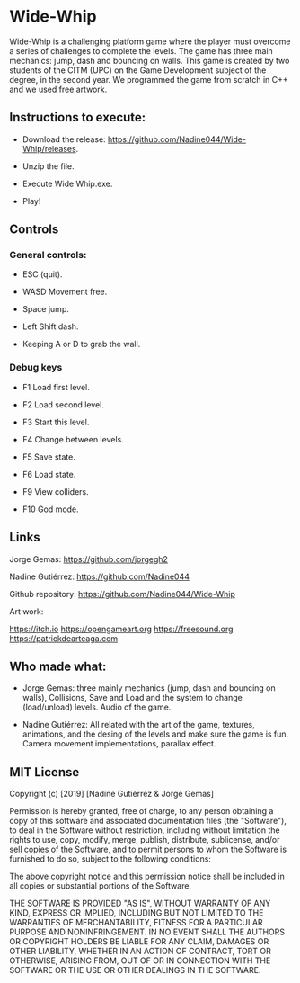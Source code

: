 # Wide-Whip
Wide-Whip is a challenging platform game where the player must overcome a series of challenges to complete the levels. The game has three main mechanics: jump, dash and bouncing on walls.
This game is created by two students of the CITM (UPC) on the Game Development subject of the degree, in the second year.
We programmed the game from scratch in C++ and we used free artwork.

## Instructions to execute:

- Download the release: https://github.com/Nadine044/Wide-Whip/releases.

- Unzip the file.

- Execute Wide Whip.exe.

- Play!

## Controls
### General controls:

- ESC (quit).

- WASD Movement free.

- Space jump.

- Left Shift dash.

- Keeping A or D to grab the wall.

### Debug keys

- F1 Load first level.

- F2 Load second level.

- F3 Start this level.

- F4 Change between levels.

- F5 Save state.

- F6 Load state.

- F9 View colliders.

- F10 God mode.

## Links

Jorge Gemas: https://github.com/jorgegh2

Nadine Gutiérrez: https://github.com/Nadine044

Github repository: https://github.com/Nadine044/Wide-Whip

Art work:

https://itch.io
https://opengameart.org
https://freesound.org
https://patrickdearteaga.com

## Who made what:

- Jorge Gemas: three mainly mechanics (jump, dash and bouncing on walls), Collisions, Save and Load and the system to change (load/unload) levels. Audio of the game.

- Nadine Gutiérrez: All related with the art of the game, textures, animations, and the desing of the levels and make sure the game is fun. Camera movement implementations, parallax effect.

## MIT License

Copyright (c) [2019] [Nadine Gutiérrez & Jorge Gemas]

Permission is hereby granted, free of charge, to any person obtaining a copy
of this software and associated documentation files (the "Software"), to deal
in the Software without restriction, including without limitation the rights
to use, copy, modify, merge, publish, distribute, sublicense, and/or sell
copies of the Software, and to permit persons to whom the Software is
furnished to do so, subject to the following conditions:

The above copyright notice and this permission notice shall be included in all
copies or substantial portions of the Software.

THE SOFTWARE IS PROVIDED "AS IS", WITHOUT WARRANTY OF ANY KIND, EXPRESS OR
IMPLIED, INCLUDING BUT NOT LIMITED TO THE WARRANTIES OF MERCHANTABILITY,
FITNESS FOR A PARTICULAR PURPOSE AND NONINFRINGEMENT. IN NO EVENT SHALL THE
AUTHORS OR COPYRIGHT HOLDERS BE LIABLE FOR ANY CLAIM, DAMAGES OR OTHER
LIABILITY, WHETHER IN AN ACTION OF CONTRACT, TORT OR OTHERWISE, ARISING FROM,
OUT OF OR IN CONNECTION WITH THE SOFTWARE OR THE USE OR OTHER DEALINGS IN THE
SOFTWARE.
~~~
